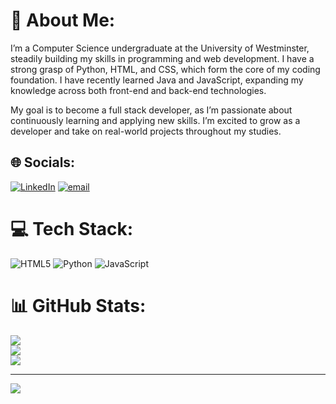 # 💫 About Me:
I’m a Computer Science undergraduate at the University of Westminster, steadily building my skills in programming and web development. I have a strong grasp of Python, HTML, and CSS, which form the core of my coding foundation. I have recently learned Java and JavaScript, expanding my knowledge across both front-end and back-end technologies.

My goal is to become a full stack developer, as I’m passionate about continuously learning and applying new skills. I’m excited to grow as a developer and take on real-world projects throughout my studies.<br>


## 🌐 Socials:
[![LinkedIn](https://img.shields.io/badge/LinkedIn-%230077B5.svg?logo=linkedin&logoColor=white)](https://linkedin.com/in/https://www.linkedin.com/in/shqipdon-ukaj-751a76356/) [![email](https://img.shields.io/badge/Email-D14836?logo=gmail&logoColor=white)](mailto:shqipdon@hotmail.com) 

# 💻 Tech Stack:
![HTML5](https://img.shields.io/badge/html5-%23E34F26.svg?style=for-the-badge&logo=html5&logoColor=white) ![Python](https://img.shields.io/badge/python-3670A0?style=for-the-badge&logo=python&logoColor=ffdd54) ![JavaScript](https://img.shields.io/badge/javascript-%23323330.svg?style=for-the-badge&logo=javascript&logoColor=%23F7DF1E)
# 📊 GitHub Stats:
![](https://github-readme-stats.vercel.app/api?username=S-U-23&theme=dark&hide_border=false&include_all_commits=false&count_private=false)<br/>
![](https://nirzak-streak-stats.vercel.app/?user=S-U-23&theme=dark&hide_border=false)<br/>
![](https://github-readme-stats.vercel.app/api/top-langs/?username=S-U-23&theme=dark&hide_border=false&include_all_commits=false&count_private=false&layout=compact)

---
[![](https://visitcount.itsvg.in/api?id=S-U-23&icon=0&color=0)](https://visitcount.itsvg.in)

<!-- Proudly created with GPRM ( https://gprm.itsvg.in ) -->
